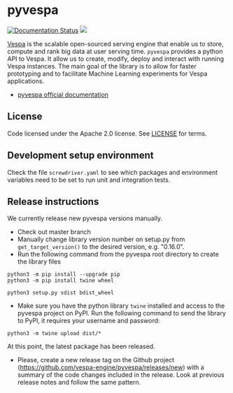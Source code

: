 # pyvespa

[![Documentation Status](https://readthedocs.org/projects/pyvespa/badge/?version=latest)](https://pyvespa.readthedocs.io/en/latest/?badge=latest)
<a href="https://cd.screwdriver.cd/pipelines/7055"><img src="https://cd.screwdriver.cd/pipelines/7055/badge"/></a>

[Vespa](https://vespa.ai/) is the scalable open-sourced serving engine that enable us to store, compute and rank big data at user serving time. `pyvespa` provides a python API to Vespa. It allow us to create, modify, deploy and interact with running Vespa instances. The main goal of the library is to allow for faster prototyping and to facilitate Machine Learning experiments for Vespa applications.

* [pyvespa official documentation](https://pyvespa.readthedocs.io/en/latest/index.html) 

## License

Code licensed under the Apache 2.0 license. See [LICENSE](LICENSE) for terms.

## Development setup environment

Check the file `screwdriver.yaml` to see which packages and environment variables
need to be set to run unit and integration tests.

## Release instructions

We currently release new pyvespa versions manually.

* Check out master branch
* Manually change library version number on setup.py from `get_target_version()` to the desired version, e.g. "0.16.0".
* Run the following command from the pyvespa root directory to create the library files

```
python3 -m pip install --upgrade pip
python3 -m pip install twine wheel

python3 setup.py sdist bdist_wheel
``` 

* Make sure you have the python library `twine` installed and access to the pyvespa project on PyPI. Run the following command to send the library to PyPI, it requires your username and password:

```
python3 -m twine upload dist/*
```

At this point, the latest package has been released. 

* Please, create a new release tag on the Github project (https://github.com/vespa-engine/pyvespa/releases/new) with a summary of the code changes included in the release. Look at previous release notes and follow the same pattern.